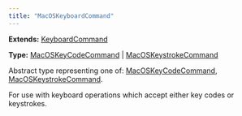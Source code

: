 ```yaml
---
title: "MacOSKeyboardCommand"
---
```


**Extends:** [KeyboardCommand]

**Type:** [MacOSKeyCodeCommand] | [MacOSKeystrokeCommand]

Abstract type representing one of: [MacOSKeyCodeCommand], [MacOSKeystrokeCommand].

For use with keyboard operations which accept either key codes or keystrokes.

[keyboardcommand]: ./class-keyboard-command "KeyboardCommand"
[macoskeycodecommand]: ./class-macos-key-code-command "MacOSKeyCodeCommand"
[macoskeystrokecommand]: ./class-macos-keystroke-command "MacOSKeystrokeCommand"
